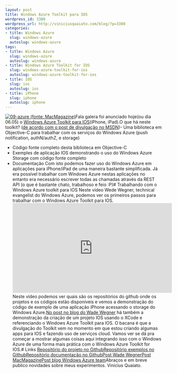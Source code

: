 ```yaml
--- 
layout: post
title: Windows Azure Toolkit para IOS
wordpress_id: 3380
wordpress_url: http://viniciusquaiato.com/blog/?p=3380
categories: 
- title: Windows Azure
  slug: windows-azure
  autoslug: windows-azure
tags: 
- title: Windows Azure
  slug: windows-azure
  autoslug: windows-azure
- title: Windows Azure Toolkit for IOS
  slug: windows-azure-toolkit-for-ios
  autoslug: windows-azure-toolkit-for-ios
- title: IOS
  slug: ios
  autoslug: ios
- title: iPhone
  slug: iphone
  autoslug: iphone
---
```

[![](http://viniciusquaiato.com/images_posts/09-azure-300x226.png "09-azure (fonte: MacMagazine)")](http://viniciusquaiato.com/images_posts/09-azure.png)Fala galera foi anunciado hoje(ou dia 06.05) o [Windows Azure Toolkit para IOS](https://github.com/microsoft-dpe/watoolkitios-lib)(iPhone, iPad).O que há neste toolkit? ([de acordo com o post de divulgação no MSDN](http://blogs.msdn.com/b/windowsazure/archive/2011/05/09/title-now-available-windows-azure-toolkit-for-ios.aspx))- Uma biblioteca em Objective-C para trabalhar com os serviços do Windows Azure (push notification, authN/authZ, e storage)
- Código fonte completo desta biblioteca em Objective-C
- Exemples de aplicação IOS demonstrando o uso do Windows Azure Storage com código fonte completo
- Documentação
Com isto podemos fazer uso do Windows Azure em aplicações para iPhone/iPad de uma maneira bastante simplificada. Já era possível trabalhar com Windows Azure nestas aplicações no entanto era necessário escrever todas as chamadas através da REST API (o que é bastante chato, trabalhoso e feio :P)# Trabalhando com o Windows Azure toolkit para IOS
Neste vídeo Wede Wegner, technical evangelist do Windows Azure, podemos ver os primeiros passos para trabalhar com o Windows Azure Toolkit para IOS.<iframe style="height:288px;
    width:512px" src="http://channel9.msdn.com/posts/Getting-Started-with-the-Windows-Azure-Toolkit-for-iOS/player?w=512&h=288" frameborder="0" scrolling="no"></iframe>Neste vídeo podemos ver quais são os repositórios do github onde os projetos e os códigos estão disponíveis e vemos a demonstração do código de exemplo de uma aplicação iPhone acessando o storage do Windows Azure.[No post no blog do Wade Wegner](http://www.wadewegner.com/2011/05/windows-azure-toolkit-for-ios/) há também a demonstração da criação de um projeto IOS usando o XCode e referenciando o Windows Azure Toolkit para IOS. O bacana é que a divulgação do Toolkit vem no momento em que estou criando algumas apps para IOS e fazendo uso de serviços cloud. Vamos ver se dá pra começar a mostrar algumas coisas aqui integrando isso com o Windows Azure de uma forma mais prática com o Windows Azure Toolkit for IOS.# Links
[Repositório do projeto no Github](https://github.com/microsoft-dpe/watoolkitios-lib)[Repositório exemplos no Github](https://github.com/microsoft-dpe/watoolkitios-samples)[Repositório documentação no Github](https://github.com/microsoft-dpe/watoolkitios-doc)[Post Wade Wegner](http://www.wadewegner.com/2011/05/windows-azure-toolkit-for-ios/)[Post MacMagazine](http://macmagazine.com.br/2011/05/09/microsoft-lanca-windows-azure-toolkit-para-ios/)[Post blog Windows Azure team](http://blogs.msdn.com/b/windowsazure/archive/2011/05/09/title-now-available-windows-azure-toolkit-for-ios.aspx)Abraços e em breve publico novidades sobre meus experimentos. Vinicius Quaiato.
